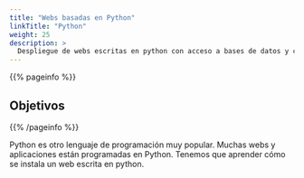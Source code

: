 ```yaml
---
title: "Webs basadas en Python"
linkTitle: "Python"
weight: 25
description: >
  Despliegue de webs escritas en python con acceso a bases de datos y cache.
---
```


{{% pageinfo %}}
## Objetivos

{{% /pageinfo %}}


Python es otro lenguaje de programación muy popular. Muchas webs y aplicaciones están programadas en Python. Tenemos que aprender cómo se instala un web escrita en python.